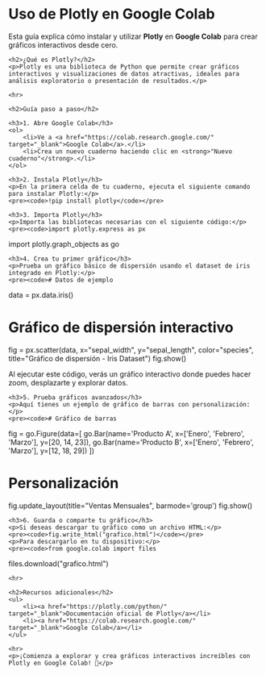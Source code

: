<!DOCTYPE html>
<html lang="en">
<head>
    <meta charset="UTF-8">
    <meta name="viewport" content="width=device-width, initial-scale=1.0">
    <title>Uso de Plotly en Google Colab</title>
</head>
<body>
    <h1>Uso de Plotly en Google Colab</h1>
    <p>Esta guía explica cómo instalar y utilizar <strong>Plotly</strong> en <strong>Google Colab</strong> para crear gráficos interactivos desde cero.</p>

    <h2>¿Qué es Plotly?</h2>
    <p>Plotly es una biblioteca de Python que permite crear gráficos interactivos y visualizaciones de datos atractivas, ideales para análisis exploratorio o presentación de resultados.</p>

    <hr>

    <h2>Guía paso a paso</h2>

    <h3>1. Abre Google Colab</h3>
    <ol>
        <li>Ve a <a href="https://colab.research.google.com/" target="_blank">Google Colab</a>.</li>
        <li>Crea un nuevo cuaderno haciendo clic en <strong>"Nuevo cuaderno"</strong>.</li>
    </ol>

    <h3>2. Instala Plotly</h3>
    <p>En la primera celda de tu cuaderno, ejecuta el siguiente comando para instalar Plotly:</p>
    <pre><code>!pip install plotly</code></pre>

    <h3>3. Importa Plotly</h3>
    <p>Importa las bibliotecas necesarias con el siguiente código:</p>
    <pre><code>import plotly.express as px
import plotly.graph_objects as go
</code></pre>

    <h3>4. Crea tu primer gráfico</h3>
    <p>Prueba un gráfico básico de dispersión usando el dataset de iris integrado en Plotly:</p>
    <pre><code># Datos de ejemplo
data = px.data.iris()

# Gráfico de dispersión interactivo
fig = px.scatter(data, x="sepal_width", y="sepal_length", color="species",
                 title="Gráfico de dispersión - Iris Dataset")
fig.show()
</code></pre>
    <p>Al ejecutar este código, verás un gráfico interactivo donde puedes hacer zoom, desplazarte y explorar datos.</p>

    <h3>5. Prueba gráficos avanzados</h3>
    <p>Aquí tienes un ejemplo de gráfico de barras con personalización:</p>
    <pre><code># Gráfico de barras
fig = go.Figure(data=[
    go.Bar(name='Producto A', x=['Enero', 'Febrero', 'Marzo'], y=[20, 14, 23]),
    go.Bar(name='Producto B', x=['Enero', 'Febrero', 'Marzo'], y=[12, 18, 29])
])

# Personalización
fig.update_layout(title="Ventas Mensuales", barmode='group')
fig.show()
</code></pre>

    <h3>6. Guarda o comparte tu gráfico</h3>
    <p>Si deseas descargar tu gráfico como un archivo HTML:</p>
    <pre><code>fig.write_html("grafico.html")</code></pre>
    <p>Para descargarlo en tu dispositivo:</p>
    <pre><code>from google.colab import files
files.download("grafico.html")
</code></pre>

    <hr>

    <h2>Recursos adicionales</h2>
    <ul>
        <li><a href="https://plotly.com/python/" target="_blank">Documentación oficial de Plotly</a></li>
        <li><a href="https://colab.research.google.com/" target="_blank">Google Colab</a></li>
    </ul>

    <hr>
    <p>¡Comienza a explorar y crea gráficos interactivos increíbles con Plotly en Google Colab! 🎉</p>
</body>
</html>
